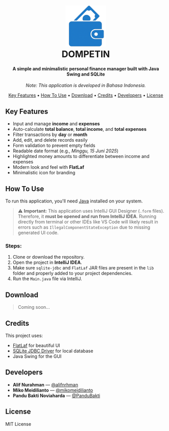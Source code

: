 <h1 align="center">
  <br>
  <img src="src/assets/logo.png" alt="DOMPETIN" width="128">
  <br>
  DOMPETIN
  <br>
</h1>

<h4 align="center">A simple and minimalistic personal finance manager built with Java Swing and SQLite</h4>
<p align="center"><i>Note: This application is developed in Bahasa Indonesia.</i></p>

<p align="center">
  <a href="#key-features">Key Features</a> •
  <a href="#how-to-use">How To Use</a> •
  <a href="#download">Download</a> •
  <a href="#credits">Credits</a> •
  <a href="#developers">Developers</a> •
  <a href="#license">License</a>
</p>

## Key Features

* Input and manage **income** and **expenses**
* Auto-calculate **total balance**, **total income**, and **total expenses**
* Filter transactions by **day** or **month**
* Add, edit, and delete records easily
* Form validation to prevent empty fields
* Readable date format (e.g., *Minggu, 15 Juni 2025*)
* Highlighted money amounts to differentiate between income and expenses
* Modern look and feel with **FlatLaf**
* Minimalistic icon for branding

## How To Use

To run this application, you'll need [Java](https://www.oracle.com/java/technologies/javase-downloads.html) installed on your system.

> ⚠️ **Important:** This application uses IntelliJ GUI Designer (`.form` files). Therefore, it **must be opened and run from IntelliJ IDEA**. Running directly from terminal or other IDEs like VS Code will likely result in errors such as `IllegalComponentStateException` due to missing generated UI code.

### Steps:

1. Clone or download the repository.
2. Open the project in **IntelliJ IDEA**.
3. Make sure `sqlite-jdbc` and `FlatLaf` JAR files are present in the `lib` folder and properly added to your project dependencies.
4. Run the `Main.java` file via IntelliJ.

## Download

> Coming soon...

## Credits

This project uses:

* [FlatLaf](https://www.formdev.com/flatlaf/) for beautiful UI
* [SQLite JDBC Driver](https://github.com/xerial/sqlite-jdbc) for local database
* Java Swing for the GUI

## Developers

- **Alif Nurahman** — [@alifnrhman](https://github.com/alifnrhman)
- **Miko Meidilianto** — [@mikomeidilianto](https://github.com/mikomeidilianto)
- **Pandu Bakti Noviaharda** — [@PanduBakti](https://github.com/PanduBakti)

## License

MIT License
